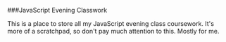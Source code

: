 ###JavaScript Evening Classwork

This is a place to store all my JavaScript evening class coursework. It's more of a scratchpad, so don't pay much attention to this. Mostly for me.
